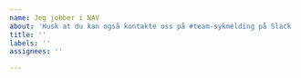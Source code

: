 ```yaml
---
name: Jeg jobber i NAV
about: 'Husk at du kan også kontakte oss på #team-sykmelding på Slack :)'
title: ''
labels: ''
assignees: ''

---
```



